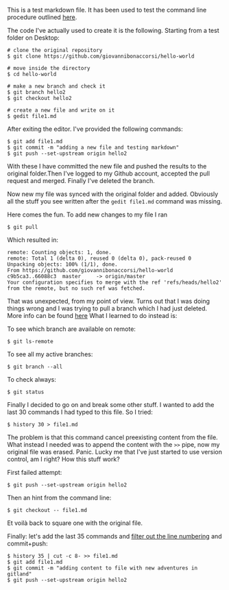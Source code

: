 This is a test markdown file. It has been used to test the command line procedure outlined [here](https://guides.github.com/introduction/git-handbook/).

The code I've actually used to create it is the following. Starting from a test folder on Desktop:

    # clone the original repository
    $ git clone https://github.com/giovannibonaccorsi/hello-world
    
    # move inside the directory
    $ cd hello-world
    
    # make a new branch and check it 
    $ git branch hello2
    $ git checkout hello2 

    # create a new file and write on it
    $ gedit file1.md

After exiting the editor. I've provided the following commands: 

    $ git add file1.md
    $ git commit -m "adding a new file and testing markdown"
    $ git push --set-upstream origin hello2

With these I have committed the new file and pushed the results to the original folder.Then I've logged to my Github account, accepted the pull request and merged. Finally I've deleted the branch.

Now new my file was synced with the original folder and added. Obviously all the stuff you see written after the `gedit file1.md` command was missing.

Here comes the fun. To add new changes to my file I ran

    $ git pull

Which resulted in:

    remote: Counting objects: 1, done.
    remote: Total 1 (delta 0), reused 0 (delta 0), pack-reused 0
    Unpacking objects: 100% (1/1), done.
    From https://github.com/giovannibonaccorsi/hello-world
    c9b5ca3..66088c3  master     -> origin/master
    Your configuration specifies to merge with the ref 'refs/heads/hello2'
    from the remote, but no such ref was fetched.

That was unexpected, from my point of view. Turns out that I was doing things wrong and I was trying to pull a branch which I had just deleted. More info can be found [here](https://stackoverflow.com/questions/36984371/your-configuration-specifies-to-merge-with-the-branch-name-from-the-remote-bu) What I learned to do instead is:

To see which branch are available on remote:
    
    $ git ls-remote
    
To see all my active branches:
    
    $ git branch --all
    
To check always:
    
    $ git status

Finally I decided to go on and break some other stuff. I wanted to add the last 30 commands I had typed to this file. So I tried:
    
    $ history 30 > file1.md

The problem is that this command cancel preexisting content from the file. What instead I needed was to append the content with the `>>` pipe, now my original file was erased. Panic. Lucky me that I've just started to use version control, am I right? How this stuff work? 

First failed attempt:
    
    $ git push --set-upstream origin hello2
    
Then an hint from the command line:
    
    $ git checkout -- file1.md

Et voilà back to square one with the original file.

Finally: let's add the last 35 commands and [filter out the line numbering](https://stackoverflow.com/questions/7110119/bash-history-without-line-numbers) and commit+push:
    
    $ history 35 | cut -c 8- >> file1.md
    $ git add file1.md
    $ git commit -m "adding content to file with new adventures in gitland"
    $ git push --set-upstream origin hello2


